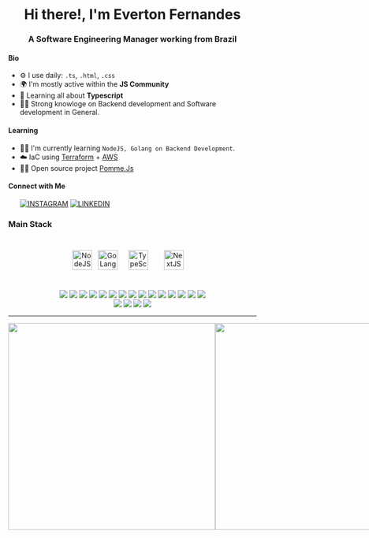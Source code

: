 <h1 align="center">Hi there!,
I'm Everton Fernandes </h1>
<h3 align="center">A Software Engineering Manager working from Brazil </h3>

#### Bio
- ⚙️ I use daily: `.ts`, `.html`, `.css`
- 🌍 I'm mostly active within the **JS Community**
- 🌱 Learning all about **Typescript**
- 💪🏻 Strong knowloge on Backend development and Software development in General.

#### Learning

- 🧑‍💻 I'm currently learning `NodeJS, Golang on Backend Development`.
- ☁️ IaC using [Terraform](https://www.terraform.io/) + [AWS](https://aws.amazon.com/)
- 👨‍💻 Open source project [Pomme.Js](https://github.com/evertonbzr/pommejs)


#### Connect with Me
&nbsp; &nbsp; &nbsp;
[![INSTAGRAM](https://img.shields.io/badge/Instagram-black?style=for-the-badge&logo=instagram)](https://www.instagram.com/evertonfernandesbz)
[![LINKEDIN](https://img.shields.io/badge/Linkedin-black?style=for-the-badge&logo=linkedin)](https://www.linkedin.com/in/evertonfrnds/)

### Main Stack
<br />
<div align="center">  
<a href="https://nodejs.org/en/" target="_blank"><img style="marging 10px" src="https://nodejs.org/static/images/logo.svg" alt="NodeJS" height="40" /></a> &nbsp;
<a href="https://go.dev/" target="_black"><img style="marging 10px" src="https://go.dev/images/go-logo-white.svg" alt="GoLang" height="40"/></a> &nbsp;
<a href="https://www.typescriptlang.org/" target="_blank"><img style="margin: 10px" src="https://profilinator.rishav.dev/skills-assets/typescript-original.svg" alt="TypeScript" height="40" /></a> &nbsp; 
<a href="https://nextjs.org/" target="_blank"><img style="margin: 10px" src="https://profilinator.rishav.dev/skills-assets/nextjs.png" alt="NextJS" height="40" /></a> &nbsp;
<br />
</div>
<br/>

<div align="center">  
    <p>
        <img src="https://img.shields.io/badge/-Github-181717?style=flat-square&logo=GitHub&logoColor=white"/>
        <img src="https://img.shields.io/badge/-Git-F44D27?style=flat-square&logo=Git&logoColor=white"/>
        <img src="https://img.shields.io/badge/-NPM-CB3837?style=flat-square&logo=NPM&logoColor=white"/>
        <img src="https://img.shields.io/badge/-Express-purple?style=flat-square&logo=express&logoColor=white"/>
        <img src="https://img.shields.io/badge/-Gin-blue?style=flat-square&logo=gin&logoColor=white"/>
        <img src="https://img.shields.io/badge/-GraphQL-violet?style=flat-square&logo=GraphQL&logoColor=white"/>
        <img src="https://img.shields.io/badge/-Fiber-lightblue?style=flat-square&logo=fiber&logoColor=white"/>
        <img src="https://img.shields.io/badge/-Apache-D22128?style=flat-square&logo=Apache&logoColor=white"/>
        <img src="https://img.shields.io/badge/-Trello-0079BF?style=flat-square&logo=Trello&logoColor=white"/>
        <img src="https://img.shields.io/badge/-Slack-E01563?style=flat-square&logo=Slack&logoColor=white"/>
        <img src="https://img.shields.io/badge/-FIGMA-FA6400?style=flat-square&logo=figma&logoColor=white"/>
        <img src="https://img.shields.io/badge/-MySQL-F29111?style=flat-square&logo=MySQL&logoColor=white"/>
        <img src="https://img.shields.io/badge/-MongoDB-green?style=flat-square&logo=mongodb&logoColor=white"/>
        <img src="https://img.shields.io/badge/-Insomnia-5849BE?style=flat-square&logo=Insomnia&logoColor=white"/>
        <img src="https://img.shields.io/badge/-Notion-000000?style=flat-square&logo=Notion&logoColor=white"/><br/>
        <img src="https://img.shields.io/badge/-ESLint-4B32C3?style=flat-square&logo=ESLint&logoColor=white"/>
        <img src="https://img.shields.io/badge/-Debian-A80030?style=flat-square&logo=Debian&logoColor=white"/>
        <img src="https://img.shields.io/badge/-Amazon AWS-232F3E?style=flat&logo=amazonaws&logoColor=white"/>
        <img src="https://img.shields.io/badge/-GithubActions-222F29?style=flat-square&logo=github&logoColor=white"/>
    </p>
</div>


<hr>
    <div style="display: flex; flex-direction: row;" align="center">
     <img class="img" width="420"  src="https://github-readme-stats.vercel.app/api?username=evertonbzr&show_icons=true&theme=tokyonight" />
     <img class="img" width="420"  src="https://streak-stats.demolab.com/?user=evertonbzr&theme=tokyonight" />
    </div>
</div>
